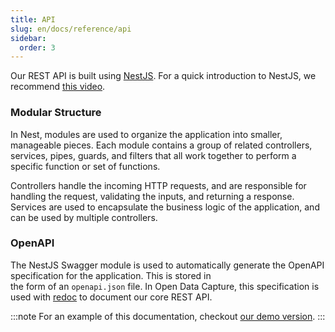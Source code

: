 ```yaml
---
title: API
slug: en/docs/reference/api
sidebar:
  order: 3
---
```


Our REST API is built using [NestJS](https://nestjs.com/). For a quick introduction to NestJS, we recommend [this video](https://www.youtube.com/watch?v=0M8AYU_hPas).

### Modular Structure

In Nest, modules are used to organize the application into smaller, manageable pieces. Each module contains a group of related controllers, services, pipes, guards, and filters that all work together to perform a specific function or set of functions.

Controllers handle the incoming HTTP requests, and are responsible for handling the request, validating the inputs, and returning a response. Services are used to encapsulate the business logic of the application, and can be used by multiple controllers.

### OpenAPI

The NestJS Swagger module is used to automatically generate the OpenAPI specification for the application. This is stored in  
the form of an `openapi.json` file. In Open Data Capture, this specification is used with [redoc](https://github.com/Redocly/redoc) to document our core REST API.

:::note
For an example of this documentation, checkout [our demo version](https://demo.opendatacapture.org/api/).
:::
